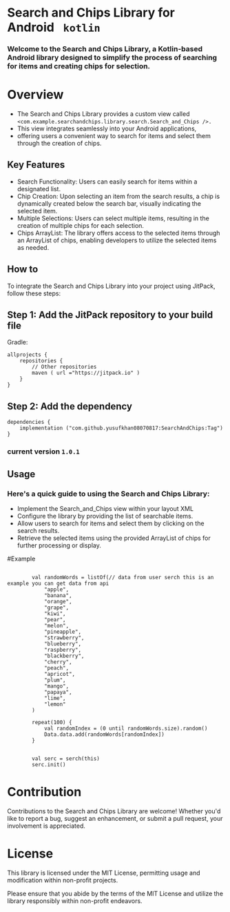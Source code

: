 # Search and Chips Library for Android ` kotlin`
###
### Welcome to the Search and Chips Library, a Kotlin-based Android library designed to simplify the process of searching for items and creating chips for selection.
# Overview
* The Search and Chips Library provides a custom view called `<com.example.searchandchips.library.search.Search_and_Chips />.`
*  This view integrates seamlessly into your Android applications,
*   offering users a convenient way to search for items and select them through the creation of chips.
##  Key Features
* Search Functionality: Users can easily search for items within a designated list.
* Chip Creation: Upon selecting an item from the search results, a chip is dynamically created below the search bar, visually indicating the selected item.
* Multiple Selections: Users can select multiple items, resulting in the creation of multiple chips for each selection.
* Chips ArrayList: The library offers access to the selected items through an ArrayList of chips, enabling developers to utilize the selected items as needed.
## How to

To integrate the Search and Chips Library into your project using JitPack, follow these steps:

## Step 1: Add the JitPack repository to your build file
Gradle:
```
allprojects {
    repositories {
        // Other repositories
        maven ( url ="https://jitpack.io" )
    }
}
```
## Step 2: Add the dependency
```
dependencies {
    implementation ("com.github.yusufkhan08070817:SearchAndChips:Tag")
}
```
### current version ` 1.0.1 `
## Usage
### Here's a quick guide to using the Search and Chips Library:
* Implement the Search_and_Chips view within your layout XML
* Configure the library by providing the list of searchable items.
* Allow users to search for items and select them by clicking on the search results.
* Retrieve the selected items using the provided ArrayList of chips for further processing or display.

#Example

```

        val randomWords = listOf(// data from user serch this is an example you can get data from api 
            "apple",
            "banana",
            "orange",
            "grape",
            "kiwi",
            "pear",
            "melon",
            "pineapple",
            "strawberry",
            "blueberry",
            "raspberry",
            "blackberry",
            "cherry",
            "peach",
            "apricot",
            "plum",
            "mango",
            "papaya",
            "lime",
            "lemon"
        )
        
        repeat(100) {
            val randomIndex = (0 until randomWords.size).random()
            Data.data.add(randomWords[randomIndex])
        }

        
        val serc = serch(this)
        serc.init()
```

# Contribution
Contributions to the Search and Chips Library are welcome! Whether you'd like to report a bug, suggest an enhancement, or submit a pull request, your involvement is appreciated.
# License
This library is licensed under the MIT License, permitting usage and modification within non-profit projects.

Please ensure that you abide by the terms of the MIT License and utilize the library responsibly within non-profit endeavors.
